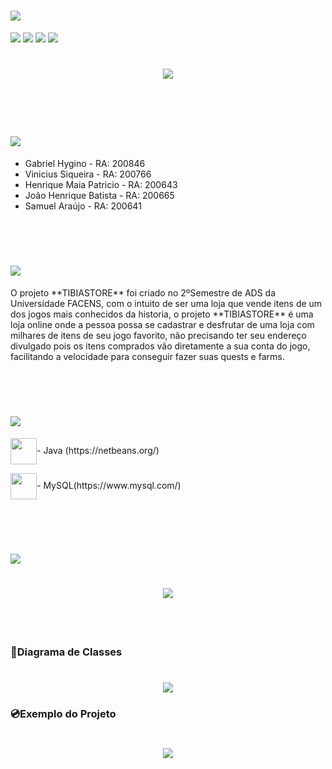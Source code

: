 <h1>
    <img src="https://ik.imagekit.io/zuztejak0m/Principal_oJWaJGgia.png">
</h1>

![](https://img.shields.io/github/languages/count/GabrielHygino/LojaTibia---AC2)
![](https://img.shields.io/github/contributors/GabrielHygino/LojaTibia---AC2)
![](https://img.shields.io/github/last-commit/GabrielHygino/LojaTibia---AC2)
![](https://img.shields.io/github/repo-size/GabrielHygino/LojaTibia---AC2)

<h1 align="center">
    <img src="https://ik.imagekit.io/zuztejak0m/map_big_8dVPlgRHeo.png">
</h1>

<br><br>

<h1 >
    <img src="https://ik.imagekit.io/zuztejak0m/teste_YeC6mOWJV.png">
</h1>

- Gabriel Hygino - RA: 200846 
- Vinicius Siqueira - RA: 200766 
- Henrique Maia Patricio - RA: 200643 
- João Henrique Batista - RA: 200665 
- Samuel Araújo - RA: 200641

<br><br>

<h1 >
    <img src="https://ik.imagekit.io/zuztejak0m/Sobre_2yv07Fzb2.png">
</h1>
O projeto **TIBIASTORE** foi criado no 2ºSemestre de ADS da Universidade FACENS, com o intuito de ser uma loja que vende itens de um dos jogos mais conhecidos da historia, o projeto **TIBIASTORE** é uma loja online onde a pessoa possa se cadastrar e desfrutar de uma loja com milhares de itens de seu jogo favorito, não precisando ter seu endereço divulgado pois os itens comprados vão diretamente a sua conta do jogo, facilitando a velocidade para conseguir fazer suas quests e farms. 


<br><br>

<h1 >
    <img src="https://ik.imagekit.io/zuztejak0m/TecnologiasUsadas_HhN5tz4AG.png">
</h1>


<span>
    <img src="https://ik.imagekit.io/zuztejak0m/java-23-225999_iskhcwNdD.webp" witdth="42" height="42" <p align="center">- Java (https://netbeans.org/)</p>   
</span>

<span>
    <img src="https://ik.imagekit.io/zuztejak0m/mysql-6-226028_KPfftuvmJ.webp" witdth="42" height="42" <p align="center">- MySQL(https://www.mysql.com/)</p>   
</span>


<br><br>

<h1 >
    <img src="https://ik.imagekit.io/zuztejak0m/DiagramaDeEntidade_F1YaEzIlW.png">
</h1>

<h1 align="center">
    <img src="https://ik.imagekit.io/zuztejak0m/WhatsApp_Image_2020-10-29_at_14.32.35_R9IPkR0zT.jpeg">
    <! -- Imagem do DIAGRAMA-->
</h1>

<br><br>

### 🔑Diagrama de Classes
<h1 align="center">
    <img src="https://ik.imagekit.io/zuztejak0m/BancoCorreto_NsFb5q21e.png">
</h1>

### 💿Exemplo do Projeto

<h1 align="center">
   <img src="https://ik.imagekit.io/zuztejak0m/Hnet-image_BIK81q1iH.gif"> 
</h1>

